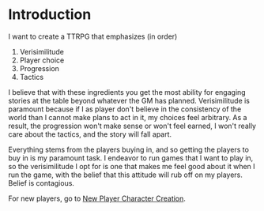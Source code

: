 # Introduction

I want to create a TTRPG that emphasizes (in order)

1. Verisimilitude
2. Player choice
3. Progression
4. Tactics

I believe that with these ingredients you get the most ability for engaging stories at the table beyond whatever the GM has planned. Verisimilitude is paramount because if I as player don't believe in the consistency of the world than I cannot make plans to act in it, my choices feel arbitrary. As a result, the progression won't make sense or won't feel earned, I won't really care about the tactics, and the story will fall apart.

Everything stems from the players buying in, and so getting the players to buy in is my paramount task. I endeavor to run games that I want to play in, so the verisimilitude I opt for is one that makes me feel good about it when I run the game, with the belief that this attitude will rub off on my players. Belief is contagious.

For new players, go to [New Player Character Creation](../../Character%20Creation/New%20Player%20Character%20Creation.md).
